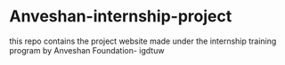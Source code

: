 # Anveshan-internship-project
this repo contains the project website made under the internship training program by Anveshan Foundation-  igdtuw
